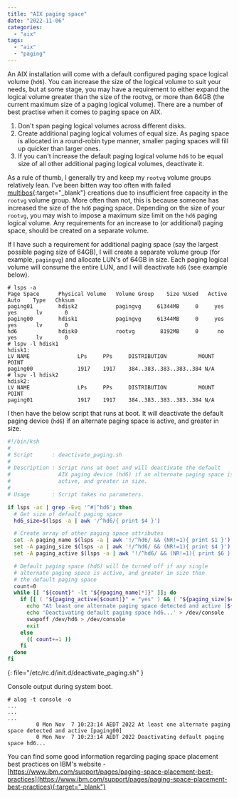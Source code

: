 ```yaml
---
title: "AIX paging space"
date: "2022-11-06"
categories:
  - "aix"
tags:
  - "aix"
  - "paging"
---
```


An AIX installation will come with a default configured paging space logical volume (`hd6`). You can increase the size of the logical volume to suit your needs, but at some stage, you may have a requirement to either expand the logical volume greater than the size of the rootvg, or more than 64GB (the current maximum size of a paging logical volume). There are a number of best practise when it comes to paging space on AIX.

1. Don't span paging logical volumes across different disks.
2. Create additional paging logical volumes of equal size. As paging space is allocated in a round-robin type manner, smaller paging spaces will fill up quicker than larger ones.
3. If you can't increase the default paging logical volume `hd6` to be equal size of all other additional paging logical volumes, deactivate it.

As a rule of thumb, I generally try and keep my `rootvg` volume groups relatively lean. I've been bitten way too often with failed [multibos](https://www.ibm.com/docs/en/aix/7.2?topic=m-multibos-command){:target="_blank"} creations due to insufficient free capacity in the `rootvg` volume group. More often than not, this is because someone has increased the size of the `hd6` paging space. Depending on the size of your `rootvg`, you may wish to impose a maximum size limit on the `hd6` paging logical volume. Any requirements for an increase to (or additional) paging space, should be created on a separate volume.

If I have such a requirement for additional paging space (say the largest possible paging size of 64GB), I will create a separate volume group (for example, `pagingvg`) and allocate LUN's of 64GB in size. Each paging logical volume will consume the entire LUN, and I will deactivate `hd6` (see example below).

```terminal
# lsps -a
Page Space      Physical Volume   Volume Group    Size %Used   Active    Auto    Type   Chksum
paging01        hdisk2            pagingvg     61344MB     0     yes     yes      lv       0
paging00        hdisk1            pagingvg     61344MB     0     yes     yes      lv       0
hd6             hdisk0            rootvg        8192MB     0      no     yes      lv       0
# lspv -l hdisk1
hdisk1:
LV NAME               LPs     PPs     DISTRIBUTION          MOUNT POINT
paging00              1917    1917    384..383..383..383..384 N/A
# lspv -l hdisk2
hdisk2:
LV NAME               LPs     PPs     DISTRIBUTION          MOUNT POINT
paging01              1917    1917    384..383..383..383..384 N/A
```

I then have the below script that runs at boot. It will deactivate the default paging device (`hd6`) if an alternate paging space is active, and greater in size.

```bash
#!/bin/ksh
#
# Script      : deactivate_paging.sh
#
# Description : Script runs at boot and will deactivate the default
#               AIX paging device (hd6) if an alternate paging space is
#               active, and greater in size.
#
# Usage       : Script takes no parameters.

if lsps -ac | grep -Evq '^#|^hd6'; then
  # Get size of default paging space
  hd6_size=$(lsps -a | awk '/^hd6/{ print $4 }')

  # Create array of other paging space attributes
  set -A paging_name $(lsps -a | awk '!/^hd6/ && (NR!=1){ print $1 }')
  set -A paging_size $(lsps -a | awk '!/^hd6/ && (NR!=1){ print $4 }')
  set -A paging_active $(lsps -a | awk '!/^hd6/ && (NR!=1){ print $6 }')

  # Default paging space (hd6) will be turned off if any single
  # alternate paging space is active, and greater in size than
  # the default paging space
  count=0
  while [[ "${count}" -lt "${#paging_name[*]}" ]]; do
    if [[ ( "${paging_active[$count]}" = "yes" ) && ( "${paging_size[$count]%??}" -gt "${hd6_size%??}" ) ]]; then
      echo "At least one alternate paging space detected and active [${paging_name[$count]}]" > /dev/console
      echo 'Deactivating default paging space hd6...' > /dev/console
      swapoff /dev/hd6 > /dev/console
      exit
    else
      (( count+=1 ))
    fi
  done
fi
```
{: file="/etc/rc.d/init.d/deactivate_paging.sh" }

Console output during system boot.

```terminal
# alog -t console -o
...
...
...
         0 Mon Nov  7 10:23:14 AEDT 2022 At least one alternate paging space detected and active [paging00]
         0 Mon Nov  7 10:23:14 AEDT 2022 Deactivating default paging space hd6...
```

You can find some good information regarding paging space placement best practices on IBM's website - [https://www.ibm.com/support/pages/paging-space-placement-best-practices](https://www.ibm.com/support/pages/paging-space-placement-best-practices){:target="_blank"}
